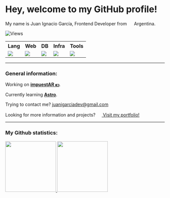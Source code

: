 # Hey, welcome to my GitHub profile!

My name is Juan Ignacio García, Frontend Developer from <img src="https://hatscripts.github.io/circle-flags/flags/ar.svg" width="15"> Argentina.
<p><img src="https://komarev.com/ghpvc/?username=juanigarciadev&label=Profile%20views&color=0e75b6&style=flat" alt="Views" /></p>

<table>
  <tr>
    <tr>
      <th>Lang</th>
      <th>Web</th>
      <th>DB</th>
      <th>Infra</th>
      <th>Tools</th>
    </tr>
    <td valign="top">
      <img src="https://skillicons.dev/icons?i=ts,js&perline=8" />
    </td>
    <td valign="top">
      <img src="https://skillicons.dev/icons?i=react,nextjs,astro,vite,tailwind,sass&perline=8" />
    </td>
    <td valign="top">
      <img src="https://skillicons.dev/icons?i=azure,firebase&perline=8" />
    </td>
    <td valign="top">
      <img src="https://skillicons.dev/icons?i=vercel,netlify&perline=8" />
    </td>
    <td valign="top">
      <img src="https://skillicons.dev/icons?i=vscode,git,ps,ai,figma&perline=8" />
    </td>
  </tr>
</table>

<hr/>

### General information:

Working on <a href="https://impuestar.vercel.app/"><strong>impuestAR 💵</strong></a>.	
	
Currently learning <a href="https://astro.build/"><strong align="center">Astro</strong></a>.	
	
Trying to contact me? <a href="mailto:juanigarciadev@gmail.com">juanigarciadev@gmail.com</a>
	
Looking for more information and projects? <a href="https://juanigarciadev.vercel.app"><img width="16px" src="https://res.cloudinary.com/diruiumfk/image/upload/v1680216082/beyond-imagination_zfxqv7.png" /> Visit my portfolio!</a>
<hr/>

### My Github statistics:

<a href="https://github.com/juanigarciadev">
<img height="160em" src="https://github-readme-stats.vercel.app/api?username=juanigarciadev&show_icons=true&theme=synthwave&include_all_commits=true&count_private=true"/>
<img height="160em" src="https://github-readme-stats.vercel.app/api/top-langs/?username=juanigarciadev&layout=compact&langs_count=7&theme=synthwave"/>
